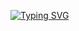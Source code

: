 [![Typing SVG](https://readme-typing-svg.demolab.com/?lines=Probably+googling+errors+while+you+read+this)](https://git.io/typing-svg)
